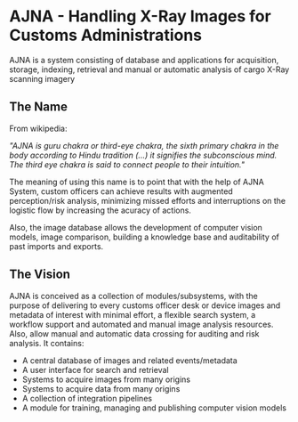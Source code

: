 # AJNA - Handling X-Ray Images for Customs Administrations

AJNA is a system consisting of database and applications for
 acquisition, storage, indexing, retrieval and manual or automatic analysis
 of cargo X-Ray scanning imagery

 
## The Name

From wikipedia:

*"AJNA is guru chakra or third-eye chakra, the sixth primary chakra in the body according to 
Hindu tradition (...) it signifies the subconscious mind.
The third eye chakra is said to connect people to their intuition."*

The meaning of using this name is to point that with the help of AJNA System,
 custom officers can achieve results with augmented perception/risk analysis,
  minimizing missed efforts and interruptions on the logistic flow by increasing the
  acuracy of actions. 
  
Also, the image database allows the development of computer vision models, image 
comparison, building a knowledge base and auditability of past imports and exports.

## The Vision

AJNA is conceived as a collection of modules/subsystems, with the purpose of delivering 
 to every customs officer desk or device images and metadata of interest with minimal effort,
  a flexible search system, a workflow support and automated and manual image analysis resources.
   Also, allow manual and automatic data crossing for auditing and risk analysis. It contains:

* A central database of images and related events/metadata
* A user interface for search and retrieval
* Systems to acquire images from many origins
* Systems to acquire data from many origins
* A collection of integration pipelines
* A module for training, managing and publishing computer vision models
